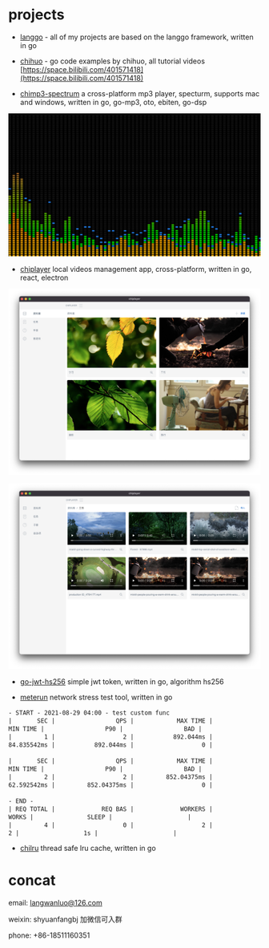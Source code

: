 # projects

* [langgo](https://github.com/langwan/langgo) - all of my projects are based on the langgo framework,  written in go

* [chihuo](https://github.com/langwan/chihuo) - go code examples by chihuo, all tutorial videos [https://space.bilibili.com/401571418](https://space.bilibili.com/401571418)


* [chimp3-spectrum](https://github.com/langwan/chimp3-spectrum) a cross-platform mp3 player, specturm, supports mac and windows, written in go, go-mp3, oto, ebiten, go-dsp

![](https://github.com/langwan/chimp3-spectrum/blob/main/images/a.png)

* [chiplayer](https://github.com/langwan/chiplayer) local videos management app, cross-platform, written in go, react, electron

![](https://github.com/langwan/chiplayer/blob/main/resources/img1.png)

![](https://github.com/langwan/chiplayer/blob/main/resources/img2.png)

* [go-jwt-hs256](https://github.com/langwan/go-jwt-hs256) simple jwt token, written in go, algorithm hs256

* [meterun](https://github.com/langwan/meterun) network stress test tool, written in go

```
- START - 2021-08-29 04:00 - test custom func
|       SEC |                 QPS |            MAX TIME |            MIN TIME |                 P90 |                 BAD |
|         1 |                   2 |           892.044ms |         84.835542ms |           892.044ms |                   0 |

|       SEC |                 QPS |            MAX TIME |            MIN TIME |                 P90 |                 BAD |
|         2 |                   2 |         852.04375ms |         62.592542ms |         852.04375ms |                   0 |

- END -
| REQ TOTAL |             REQ BAS |             WORKERS |               WORKS |               SLEEP |                     |
|         4 |                   0 |                   2 |                   2 |                  1s |                     |
```

* [chilru](https://github.com/langwan/chilru) thread safe lru cache, written in go

# concat

email: langwanluo@126.com

weixin: shyuanfangbj 加微信可入群

phone: +86-18511160351

